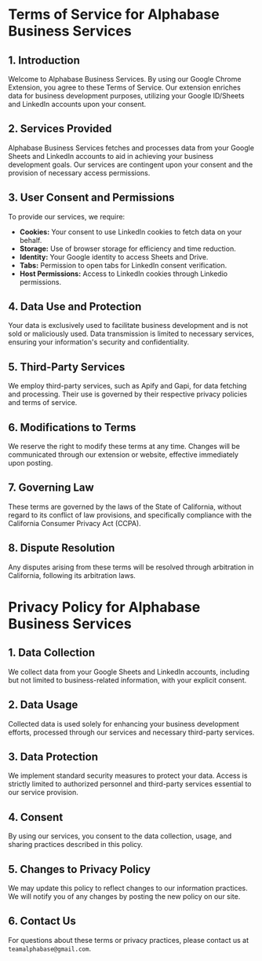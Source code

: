 # Terms of Service for Alphabase Business Services

## 1. Introduction
Welcome to Alphabase Business Services. By using our Google Chrome Extension, you agree to these Terms of Service. Our extension enriches data for business development purposes, utilizing your Google ID/Sheets and LinkedIn accounts upon your consent.

## 2. Services Provided
Alphabase Business Services fetches and processes data from your Google Sheets and LinkedIn accounts to aid in achieving your business development goals. Our services are contingent upon your consent and the provision of necessary access permissions.

## 3. User Consent and Permissions
To provide our services, we require:
- **Cookies:** Your consent to use LinkedIn cookies to fetch data on your behalf.
- **Storage:** Use of browser storage for efficiency and time reduction.
- **Identity:** Your Google identity to access Sheets and Drive.
- **Tabs:** Permission to open tabs for LinkedIn consent verification.
- **Host Permissions:** Access to LinkedIn cookies through Linkedio permissions.

## 4. Data Use and Protection
Your data is exclusively used to facilitate business development and is not sold or maliciously used. Data transmission is limited to necessary services, ensuring your information's security and confidentiality.

## 5. Third-Party Services
We employ third-party services, such as Apify and Gapi, for data fetching and processing. Their use is governed by their respective privacy policies and terms of service.

## 6. Modifications to Terms
We reserve the right to modify these terms at any time. Changes will be communicated through our extension or website, effective immediately upon posting.

## 7. Governing Law
These terms are governed by the laws of the State of California, without regard to its conflict of law provisions, and specifically compliance with the California Consumer Privacy Act (CCPA).

## 8. Dispute Resolution
Any disputes arising from these terms will be resolved through arbitration in California, following its arbitration laws.

# Privacy Policy for Alphabase Business Services

## 1. Data Collection
We collect data from your Google Sheets and LinkedIn accounts, including but not limited to business-related information, with your explicit consent.

## 2. Data Usage
Collected data is used solely for enhancing your business development efforts, processed through our services and necessary third-party services.

## 3. Data Protection
We implement standard security measures to protect your data. Access is strictly limited to authorized personnel and third-party services essential to our service provision.

## 4. Consent
By using our services, you consent to the data collection, usage, and sharing practices described in this policy.

## 5. Changes to Privacy Policy
We may update this policy to reflect changes to our information practices. We will notify you of any changes by posting the new policy on our site.

## 6. Contact Us
For questions about these terms or privacy practices, please contact us at `teamalphabase@gmail.com`.
